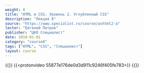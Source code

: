 ```yaml
---
weight: 8
title: "HTML и CSS. Уровень 2. Углубленный CSS"
description: "Лекция 8"
source: "https://www.specialist.ru/course/ashtml2-a"
lector: "Евгений Петров"
publisher: "ЦКО Специалист"
date: 2010-01-01
category: "course8"
tags: ["HTML", "CSS", "Специалист"]
layout: course
---
```

{{<players>}}
    {{<protonvideo 55877e176de0d3d911c9246f405fe783>}}
{{</players>}}
